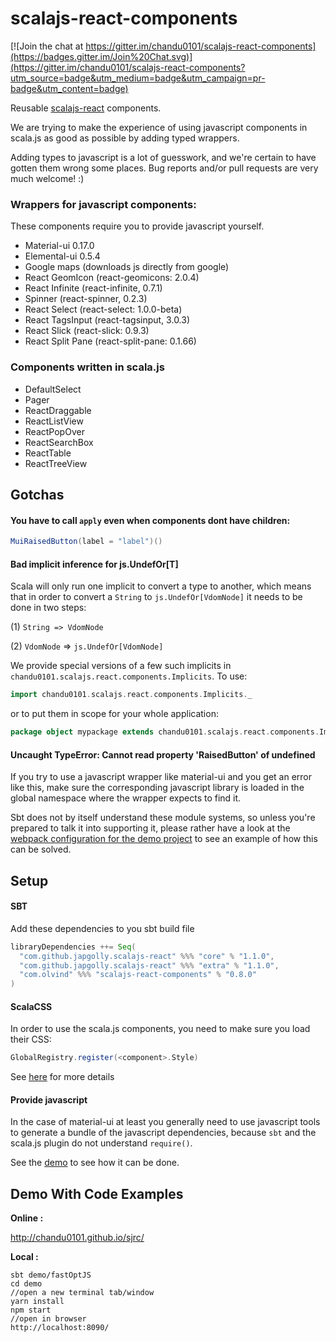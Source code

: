 scalajs-react-components
========================

[![Join the chat at https://gitter.im/chandu0101/scalajs-react-components](https://badges.gitter.im/Join%20Chat.svg)](https://gitter.im/chandu0101/scalajs-react-components?utm_source=badge&utm_medium=badge&utm_campaign=pr-badge&utm_content=badge)

Reusable [scalajs-react](https://github.com/japgolly/scalajs-react) components.

We are trying to make the experience of using javascript components in scala.js
 as good as possible by adding typed wrappers.

Adding types to javascript is a lot of guesswork, and we're certain to have gotten them wrong
 some places. Bug reports and/or pull requests are very much welcome! :)


### Wrappers for javascript components:
These components require you to provide javascript yourself.

- Material-ui 0.17.0
- Elemental-ui 0.5.4
- Google maps (downloads js directly from google)
- React GeomIcon (react-geomicons: 2.0.4)
- React Infinite (react-infinite, 0.7.1)
- Spinner (react-spinner, 0.2.3)
- React Select (react-select: 1.0.0-beta)
- React TagsInput (react-tagsinput, 3.0.3)
- React Slick (react-slick: 0.9.3)
- React Split Pane (react-split-pane: 0.1.66)

### Components written in scala.js
- DefaultSelect
- Pager
- ReactDraggable
- ReactListView
- ReactPopOver
- ReactSearchBox
- ReactTable
- ReactTreeView

## Gotchas

#### You have to call `apply` even when components dont have children:
```scala
MuiRaisedButton(label = "label")()
```

#### Bad implicit inference for js.UndefOr[T]

Scala will only run one implicit to convert a type to another,
 which means that in order to convert a `String` to `js.UndefOr[VdomNode]`
 it needs to be done in two steps:

(1) `String => VdomNode`

(2) `VdomNode` => `js.UndefOr[VdomNode]`

We provide special versions of a few such implicits in
`chandu0101.scalajs.react.components.Implicits`.
To use:
```scala
import chandu0101.scalajs.react.components.Implicits._
```
or to put them in scope for your whole application:
```scala
package object mypackage extends chandu0101.scalajs.react.components.Implicits
```

#### Uncaught TypeError: Cannot read property 'RaisedButton' of undefined
If you try to use a javascript wrapper like material-ui and
 you get an error like this, make sure the corresponding javascript library
 is loaded in the global namespace where the wrapper expects to find it.

Sbt does not by itself understand these module systems, so unless you're prepared
 to talk it into supporting it, please rather have a look at the
 [webpack configuration for the demo project](demo/webpack.config.js) to
 see an example of how this can be solved.

## Setup

#### SBT
Add these dependencies to you sbt build file
```scala
libraryDependencies ++= Seq(
  "com.github.japgolly.scalajs-react" %%% "core" % "1.1.0",
  "com.github.japgolly.scalajs-react" %%% "extra" % "1.1.0",
  "com.olvind" %%% "scalajs-react-components" % "0.8.0"
)
```

#### ScalaCSS
In order to use the scala.js components, you need to make sure you load their CSS:
```scala
GlobalRegistry.register(<component>.Style)
```
See [here](https://japgolly.github.io/scalacss/book/ext/react.html) for more details

#### Provide javascript
In the case of material-ui at least you generally need to use javascript tools to
 generate a bundle of the javascript dependencies, because `sbt` and the scala.js
 plugin do not understand `require()`.

See the [demo](demo) to see how it can be done.


## Demo With Code Examples

**Online :**

http://chandu0101.github.io/sjrc/

**Local :**
```
sbt demo/fastOptJS
cd demo
//open a new terminal tab/window
yarn install
npm start
//open in browser
http://localhost:8090/

```
